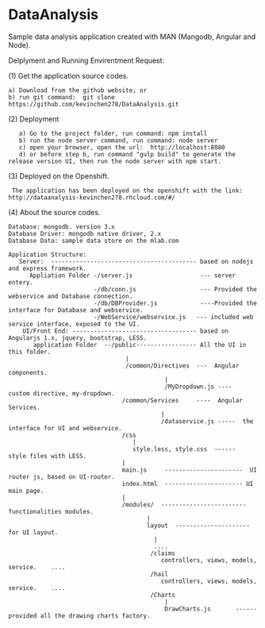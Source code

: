# DataAnalysis
Sample data analysis application created with MAN (Mangodb, Angular and Node).



Delplyment and Running Envirentment Request:

(1) Get the application source codes.

    a) Download from the github website, or
    b) run git command:  git clone https://github.com/kevinchen278/DataAnalysis.git

(2) Deployment

       a) Go to the project folder, run command: npm install
       b) run the node server command, run command: node server
       c) open your browser, open the url:  http://localhost:8080
       d) or before step b, run command "gulp build" to generate the release version UI, then run the node server with npm start.

(3) Deployed on the Openshift.

     The application has been deployed on the openshift with the link: http://dataanalysis-kevinchen278.rhcloud.com/#/
   
(4) About the source codes.

    Database: mongodb. version 3.x
    Database Driver: mongodb native driver, 2.x
    Database Data: sample data store on the mlab.com
    
    Application Structure: 
       Server:  ----------------------------------------- based on nodejs and express framework.
          Appliation Folder -/server.js                   --- server entery.
                            -/db/conn.js                  --- Provided the webservice and Database connection.
                            -/db/DBProvider.js            ----Provided the interface for Database and webservice.
                            -/WebService/webservice.js   --- included web service interface, exposed to the UI.
        UI/Front End: ----------------------------------- based on Angularjs 1.x, jquery, bootstrap, LESS.
           application Folder  --/public----------------- All the UI in this folder.
                                     |
                                     /common/Directives  ---  Angular components.
                                                |   
                                                /MyDropdown.js ----  custom directive, my-dropdown.
                                    /common/Services     ----  Angular Services.
                                               |
                                               /dataservice.js -----  the interface for UI and webservice.
                                    /css
                                       |
                                       style.less, style.css  ------  style files with LESS.
                                    |
                                    main.js     ----------------------  UI router js, based on UI-router.
                                    index.html  ---------------------- UI main page.
                                    |
                                    /modules/  ------------------------ functionalities modules.
                                           |
                                           layout  --------------------- for UI layout.
                                             |
                                             ....
                                            /claims
                                               controllers, views, models, service.    ....
                                            /hail
                                               controllers, views, models, service.    ....
                                            /Charts
                                                |
                                                DrawCharts.js       ------ provided all the drawing charts factory.
                                                

       
       
         
    
    
   
   



    
